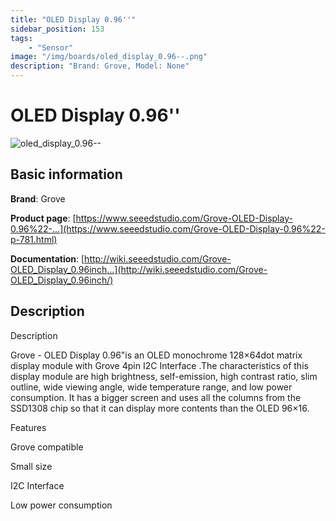 ```yaml
---
title: "OLED Display 0.96''"
sidebar_position: 153
tags:
    - "Sensor"
image: "/img/boards/oled_display_0.96--.png"
description: "Brand: Grove, Model: None"
---
```

# OLED Display 0.96''

![oled_display_0.96--](/img/boards/oled_display_0.96--.png)

## Basic information

**Brand**: Grove

**Product page**: [https://www.seeedstudio.com/Grove-OLED-Display-0.96%22-...](https://www.seeedstudio.com/Grove-OLED-Display-0.96%22-p-781.html)

**Documentation**: [http://wiki.seeedstudio.com/Grove-OLED_Display_0.96inch...](http://wiki.seeedstudio.com/Grove-OLED_Display_0.96inch/)

## Description

Description

Grove \- OLED Display 0\.96"is an OLED monochrome 128×64dot matrix display module with Grove 4pin I2C Interface \.The characteristics of this display module are high brightness, self\-emission, high contrast ratio, slim outline, wide viewing angle, wide temperature range, and low power consumption\. It has a bigger screen and uses all the columns from the SSD1308 chip so that it can display more contents than the OLED 96×16\.



Features



Grove compatible

Small size

I2C Interface

Low power consumption

